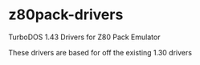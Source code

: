 # z80pack-drivers
TurboDOS 1.43 Drivers for Z80 Pack  Emulator

These drivers are based for off the existing 1.30 drivers 

